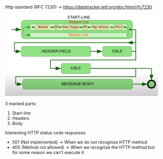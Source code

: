 Http standard (RFC 7230) -> https://datatracker.ietf.org/doc/html/rfc7230

![http_schema.png](images%2Fhttp_schema.png)

3 marked parts:
1. Start-line
2. Headers
3. Body

Interesting HTTP status code responses
- 501 (Not implemented) -> When we do not recognize HTTP method
- 405 (Method not allowed) -> When we recognize the HTTP method but for some reason we can't execute it
